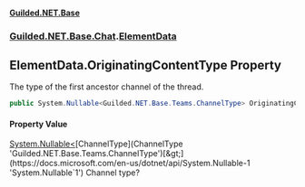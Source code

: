 
#### [Guilded.NET.Base](index 'index')
### [Guilded.NET.Base.Chat](index#Guilded_NET_Base_Chat 'Guilded.NET.Base.Chat').[ElementData](ElementData 'Guilded.NET.Base.Chat.ElementData')
## ElementData.OriginatingContentType Property
The type of the first ancestor channel of the thread.  
```csharp
public System.Nullable<Guilded.NET.Base.Teams.ChannelType> OriginatingContentType { get; set; }
```

#### Property Value
[System.Nullable&lt;](https://docs.microsoft.com/en-us/dotnet/api/System.Nullable-1 'System.Nullable`1')[ChannelType](ChannelType 'Guilded.NET.Base.Teams.ChannelType')[&gt;](https://docs.microsoft.com/en-us/dotnet/api/System.Nullable-1 'System.Nullable`1')
Channel type?
